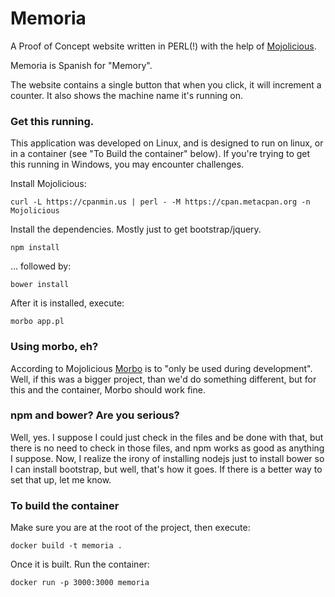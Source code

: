 # Memoria

A Proof of Concept website written in PERL(!) with the help of [Mojolicious](http://mojolicious.org/).

Memoria is Spanish for "Memory".

The website contains a single button that when you click, it will increment a counter. It also shows the machine name it's running on.

### Get this running.

This application was developed on Linux, and is designed to run on linux, or in a container (see "To Build the container" below). If you're trying to get this running in Windows, you may encounter challenges.

Install Mojolicious:
```
curl -L https://cpanmin.us | perl - -M https://cpan.metacpan.org -n Mojolicious
```

Install the dependencies. Mostly just to get bootstrap/jquery.
```
npm install
```
... followed by:
```
bower install
```

After it is installed, execute:

```
morbo app.pl
```

### Using morbo, eh?
According to Mojolicious [Morbo](http://mojolicious.org/perldoc/Mojolicious/Guides/Cookbook#Morbo) is to "only be used during development". Well, if this was a bigger project, than we'd do something different, but for this and the container, Morbo should work fine.

### npm and bower? Are you serious?

Well, yes. I suppose I could just check in the files and be done with that, but there is no need to check in those files, and npm works as good as anything I suppose. Now, I realize the irony of installing nodejs just to install bower so I can install bootstrap, but well, that's how it goes. If there is a better way to set that up, let me know.

### To build the container

Make sure you are at the root of the project, then execute:
```
docker build -t memoria .
```

Once it is built. Run the container:

```
docker run -p 3000:3000 memoria
```

